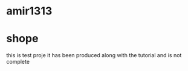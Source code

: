 ﻿# amir1313
# shope

this is test proje it has been produced along with the tutorial and is not complete
